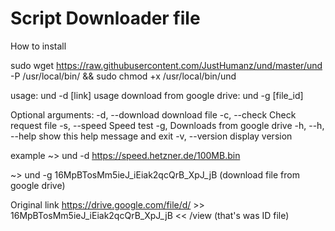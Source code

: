 # Script Downloader file  

How to install 

sudo wget https://raw.githubusercontent.com/JustHumanz/und/master/und -P /usr/local/bin/ && sudo chmod +x /usr/local/bin/und

usage:                              und -d [link] 
usage download from google drive:   und -g [file_id]

Optional arguments:
    -d, --download  download file
    -c, --check     Check request file
    -s, --speed     Speed test
    -g,             Downloads from google drive
    -h, --h, --help show this help message and exit 
    -v, --version   display version

example 
~> und -d https://speed.hetzner.de/100MB.bin 

~> und -g 16MpBTosMm5ieJ_iEiak2qcQrB_XpJ_jB (download file from google drive)
         
Original link https://drive.google.com/file/d/ >> 16MpBTosMm5ieJ_iEiak2qcQrB_XpJ_jB << /view (that's was ID file)
